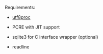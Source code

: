 Requirements:

* [utf8proc](http://julialang.org/utf8proc/)

* PCRE with JIT support

* sqlite3 for C interface wrapper (optional)

* readline
